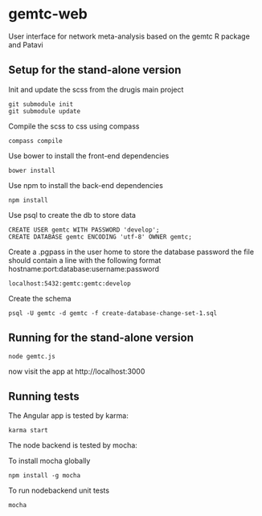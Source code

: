 gemtc-web
=========

User interface for network meta-analysis based on the gemtc R package and Patavi

Setup for the stand-alone version
---------------------------------

Init and update the scss from the drugis main project

    git submodule init
    git submodule update

Compile the scss to css using compass

    compass compile

Use bower to install the front-end dependencies

    bower install

Use npm to install the back-end dependencies

    npm install

Use psql to create the db to store data

    CREATE USER gemtc WITH PASSWORD 'develop';
    CREATE DATABASE gemtc ENCODING 'utf-8' OWNER gemtc;

Create a .pgpass in the user home to store the database password
the file should contain a line with the following format hostname:port:database:username:password

    localhost:5432:gemtc:gemtc:develop

Create the schema

    psql -U gemtc -d gemtc -f create-database-change-set-1.sql



Running for the stand-alone version
-----------------------------------

    node gemtc.js

now visit the app at http://localhost:3000


Running tests
-------------
The Angular app is tested by karma:

    karma start

The node backend is tested by mocha:

To install mocha globally

    npm install -g mocha

To run nodebackend unit tests

    mocha

